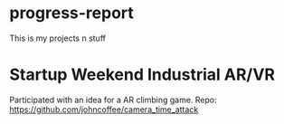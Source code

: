 # progress-report

This is my projects n stuff

# Startup Weekend Industrial AR/VR 

Participated with an idea for a AR climbing game. Repo: https://github.com/johncoffee/camera_time_attack


